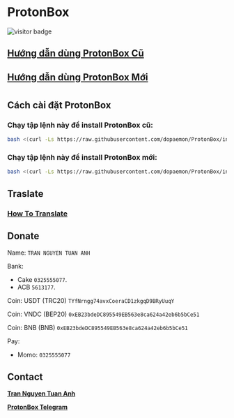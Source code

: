 # ProtonBox
![visitor badge](https://visitor-badge.laobi.icu/badge?page_id=dopaemon.protonbox)
## [**Hướng dẫn dùng ProtonBox Cũ**](https://youtu.be/QkuMvPy8dVY?si=k8iXwGo8o4Crma2i)
## [**Hướng dẫn dùng ProtonBox Mới**](https://youtu.be/SviMxtEmaTk?si=qPIg_kgkN9hLAb-e)
#
## Cách cài đặt ProtonBox
### Chạy tập lệnh này để install ProtonBox cũ:
```bash
bash <(curl -Ls https://raw.githubusercontent.com/dopaemon/ProtonBox/install/install_old.sh)
```
### Chạy tập lệnh này để install ProtonBox mới:
```bash
bash <(curl -Ls https://raw.githubusercontent.com/dopaemon/ProtonBox/install/install.sh)
```
## Traslate
### [**How To Translate**](https://github.com/dopaemon/ProtonBox/tree/languages)

## Donate
Name: ```TRAN NGUYEN TUAN ANH```

Bank:
- Cake ```0325555077```.
- ACB ```5613177```.

Coin: USDT (TRC20) ```TYfNrngg74avxCoeraCD1zkgqD9BRyUuqY```

Coin: VNDC (BEP20) ```0xEB23bdeDC895549EB563e8ca624a42eb6b5bCe51```

Coin: BNB (BNB) ```0xEB23bdeDC895549EB563e8ca624a42eb6b5bCe51```

Pay:
- Momo: ```0325555077```
## Contact
[**Tran Nguyen Tuan Anh**](https://fb.me/KernelPanix)

[**ProtonBox Telegram**](https://t.me/ProtonBox)
